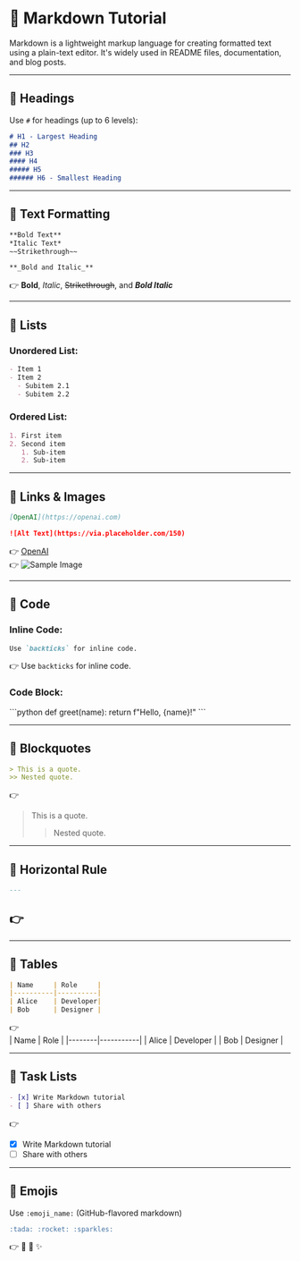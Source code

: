 # 📘 Markdown Tutorial

Markdown is a lightweight markup language for creating formatted text using a plain-text editor. It's widely used in README files, documentation, and blog posts.

---

## 🔹 Headings

Use `#` for headings (up to 6 levels):

```markdown
# H1 - Largest Heading
## H2
### H3
#### H4
##### H5
###### H6 - Smallest Heading
```

---

## 🔹 Text Formatting

```markdown
**Bold Text**
*Italic Text*
~~Strikethrough~~

**_Bold and Italic_**
```

👉 **Bold**, *Italic*, ~~Strikethrough~~, and **_Bold Italic_**

---

## 🔹 Lists

### Unordered List:
```markdown
- Item 1
- Item 2
  - Subitem 2.1
  - Subitem 2.2
```

### Ordered List:
```markdown
1. First item
2. Second item
   1. Sub-item
   2. Sub-item
```

---

## 🔹 Links & Images

```markdown
[OpenAI](https://openai.com)

![Alt Text](https://via.placeholder.com/150)
```

👉 [OpenAI](https://openai.com)  
👉 ![Sample Image](https://via.placeholder.com/150)

---

## 🔹 Code

### Inline Code:
```markdown
Use `backticks` for inline code.
```
👉 Use `backticks` for inline code.

### Code Block:
\`\`\`python
def greet(name):
    return f"Hello, {name}!"
\`\`\`

---

## 🔹 Blockquotes

```markdown
> This is a quote.
>> Nested quote.
```

👉  
> This is a quote.  
>> Nested quote.

---

## 🔹 Horizontal Rule

```markdown
---
```

👉  
---

---

## 🔹 Tables

```markdown
| Name     | Role     |
|----------|----------|
| Alice    | Developer|
| Bob      | Designer |
```

👉  
| Name  | Role      |
|--------|-----------|
| Alice | Developer |
| Bob   | Designer  |

---

## 🔹 Task Lists

```markdown
- [x] Write Markdown tutorial
- [ ] Share with others
```

👉  
- [x] Write Markdown tutorial  
- [ ] Share with others

---

## 🔹 Emojis

Use `:emoji_name:` (GitHub-flavored markdown)

```markdown
:tada: :rocket: :sparkles:
```

👉 🎉 🚀 ✨
